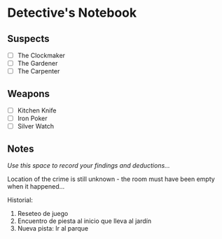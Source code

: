 # Detective's Notebook

## Suspects
- [ ] The Clockmaker
- [ ] The Gardener
- [ ] The Carpenter

## Weapons
- [ ] Kitchen Knife
- [ ] Iron Poker
- [ ] Silver Watch

## Notes
*Use this space to record your findings and deductions...*

Location of the crime is still unknown - the room must have been empty when it happened...

Historial:

1. Reseteo de juego
2. Encuentro de piesta al inicio que lleva al jardín
3. Nueva pista: Ir al parque

